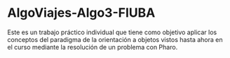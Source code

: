 # AlgoViajes-Algo3-FIUBA
Este es un trabajo práctico individual que tiene como objetivo aplicar los conceptos del paradigma de la orientación a objetos vistos hasta ahora en el curso mediante la resolución de un problema con Pharo.
